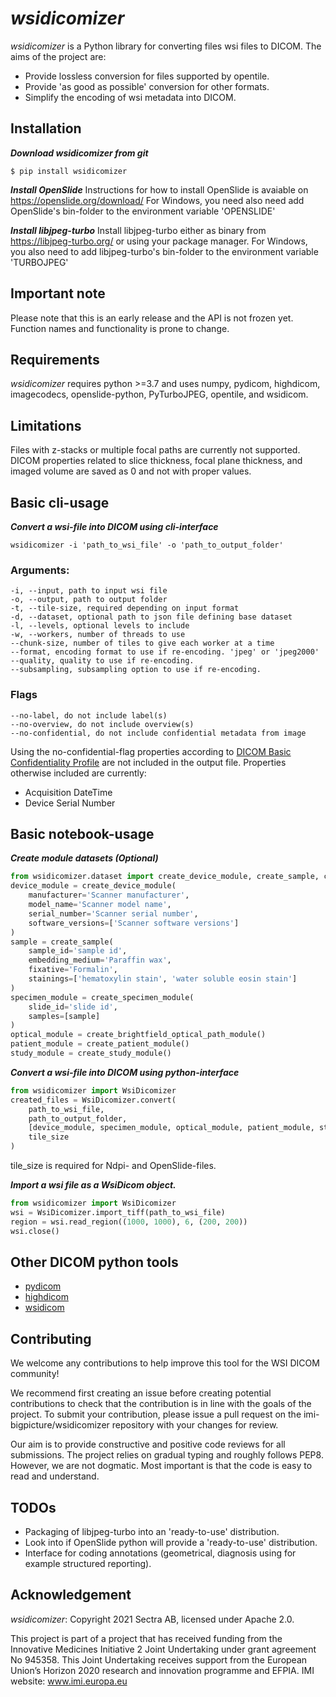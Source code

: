 # *wsidicomizer*
*wsidicomizer* is a Python library for converting files wsi files to DICOM. The aims of the project are:
- Provide lossless conversion for files supported by opentile.
- Provide 'as good as possible' conversion for other formats.
- Simplify the encoding of wsi metadata into DICOM.

## Installation
***Download wsidicomizer from git***
```console
$ pip install wsidicomizer
```

***Install OpenSlide***
Instructions for how to install OpenSlide is avaiable on https://openslide.org/download/
For Windows, you need also need add OpenSlide's bin-folder to the environment variable 'OPENSLIDE'

***Install libjpeg-turbo***
Install libjpeg-turbo either as binary from https://libjpeg-turbo.org/ or using your package manager.
For Windows, you also need to add libjpeg-turbo's bin-folder to the environment variable 'TURBOJPEG'

## Important note
Please note that this is an early release and the API is not frozen yet. Function names and functionality is prone to change.

## Requirements
*wsidicomizer* requires python >=3.7 and uses numpy, pydicom, highdicom, imagecodecs, openslide-python, PyTurboJPEG, opentile, and wsidicom.

## Limitations
Files with z-stacks or multiple focal paths are currently not supported. DICOM properties related to slice thickness, focal plane thickness, and imaged volume are saved as 0 and not with proper values.

## Basic cli-usage
***Convert a wsi-file into DICOM using cli-interface***
```console
wsidicomizer -i 'path_to_wsi_file' -o 'path_to_output_folder'
```
### Arguments:
~~~~
-i, --input, path to input wsi file
-o, --output, path to output folder
-t, --tile-size, required depending on input format
-d, --dataset, optional path to json file defining base dataset
-l, --levels, optional levels to include
-w, --workers, number of threads to use
--chunk-size, number of tiles to give each worker at a time
--format, encoding format to use if re-encoding. 'jpeg' or 'jpeg2000'
--quality, quality to use if re-encoding.
--subsampling, subsampling option to use if re-encoding.
~~~~
### Flags
~~~~
--no-label, do not include label(s)
--no-overview, do not include overview(s)
--no-confidential, do not include confidential metadata from image
~~~~
Using the no-confidential-flag properties according to [DICOM Basic Confidentiality Profile](https://dicom.nema.org/medical/dicom/current/output/html/part15.html#table_E.1-1) are not included in the output file. Properties otherwise included are currently:
* Acquisition DateTime
* Device Serial Number

## Basic notebook-usage
***Create module datasets (Optional)***
```python
from wsidicomizer.dataset import create_device_module, create_sample, create_specimen_module, create_brightfield_optical_path_module, create_patient_module, create_study_module
device_module = create_device_module(
    manufacturer='Scanner manufacturer',
    model_name='Scanner model name',
    serial_number='Scanner serial number',
    software_versions=['Scanner software versions']
)
sample = create_sample(
    sample_id='sample id',
    embedding_medium='Paraffin wax',
    fixative='Formalin',
    stainings=['hematoxylin stain', 'water soluble eosin stain']
)
specimen_module = create_specimen_module(
    slide_id='slide id',
    samples=[sample]
)
optical_module = create_brightfield_optical_path_module()
patient_module = create_patient_module()
study_module = create_study_module()

```

***Convert a wsi-file into DICOM using python-interface***
```python
from wsidicomizer import WsiDicomizer
created_files = WsiDicomizer.convert(
    path_to_wsi_file,
    path_to_output_folder,
    [device_module, specimen_module, optical_module, patient_module, study_module],
    tile_size
)
```
tile_size is required for Ndpi- and OpenSlide-files.

***Import a wsi file as a WsiDicom object.***
```python
from wsidicomizer import WsiDicomizer
wsi = WsiDicomizer.import_tiff(path_to_wsi_file)
region = wsi.read_region((1000, 1000), 6, (200, 200))
wsi.close()
```

## Other DICOM python tools
- [pydicom](https://pydicom.github.io/)
- [highdicom](https://github.com/MGHComputationalPathology/highdicom)
- [wsidicom](https://github.com/imi-bigpicture/wsidicom)

## Contributing
We welcome any contributions to help improve this tool for the WSI DICOM community!

We recommend first creating an issue before creating potential contributions to check that the contribution is in line with the goals of the project. To submit your contribution, please issue a pull request on the imi-bigpicture/wsidicomizer repository with your changes for review.

Our aim is to provide constructive and positive code reviews for all submissions. The project relies on gradual typing and roughly follows PEP8. However, we are not dogmatic. Most important is that the code is easy to read and understand.

## TODOs
* Packaging of libjpeg-turbo into an 'ready-to-use' distribution.
* Look into if OpenSlide python will provide a 'ready-to-use' distribution.
* Interface for coding annotations (geometrical, diagnosis using for example structured reporting).

## Acknowledgement
*wsidicomizer*: Copyright 2021 Sectra AB, licensed under Apache 2.0.

This project is part of a project that has received funding from the Innovative Medicines Initiative 2 Joint Undertaking under grant agreement No 945358. This Joint Undertaking receives support from the European Union’s Horizon 2020 research and innovation programme and EFPIA. IMI website: www.imi.europa.eu